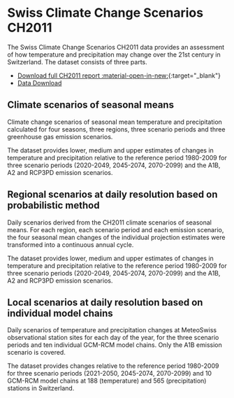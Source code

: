 # Swiss Climate Change Scenarios CH2011

The Swiss Climate Change Scenarios CH2011 data provides an assessment of how temperature and precipitation may change over the 21st century in Switzerland. The dataset consists of three parts. 

- [Download full CH2011 report :material-open-in-new:](https://data.c2sm.ethz.ch/ch2011/CH2011report.pdf){:target="_blank"}
- [Data Download](https://data.c2sm.ethz.ch/ch2011)

## Climate scenarios of seasonal means

Climate change scenarios of seasonal mean temperature and precipitation calculated for four seasons, three regions, three scenario periods and three greenhouse gas emission scenarios.

The dataset provides lower, medium and upper estimates of changes in temperature and precipitation relative to the reference period 1980-2009 for three scenario periods (2020-2049, 2045-2074, 2070-2099) and the A1B, A2 and RCP3PD emission scenarios. 

## Regional scenarios at daily resolution based on probabilistic method

Daily scenarios derived from the CH2011 climate scenarios of seasonal means. For each region, each scenario period and each emission scenario, the four seasonal mean changes of the individual projection estimates were transformed into a continuous annual cycle.

The dataset provides lower, medium and upper estimates of changes in temperature and precipitation relative to the reference period 1980-2009 for three scenario periods (2020-2049, 2045-2074, 2070-2099) and the A1B, A2 and RCP3PD emission scenarios. 

## Local scenarios at daily resolution based on individual model chains

Daily scenarios of temperature and precipitation changes at MeteoSwiss observational station sites for each day of the year, for the three scenario periods and ten individual GCM-RCM model chains. Only the A1B emission scenario is covered. 

The dataset provides changes relative to the reference period 1980-2009 for three scenario periods (2021-2050, 2045-2074, 2070-2099) and 10 GCM-RCM model chains at 188 (temperature) and 565 (precipitation) stations in Switzerland. 